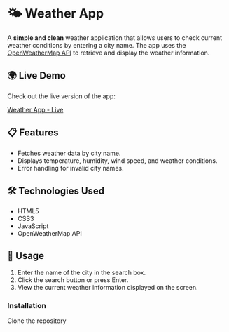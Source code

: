# 🌤️ Weather App

A **simple and clean** weather application that allows users to check current weather conditions by entering a city name. The app uses the [OpenWeatherMap API](https://openweathermap.org/) to retrieve and display the weather information.


## 🌍 **Live Demo**

Check out the live version of the app:

[Weather App - Live](https://weather-app-henna-eight-42.vercel.app/)


## 📋 **Features**

- Fetches weather data by city name.
- Displays temperature, humidity, wind speed, and weather conditions.
- Error handling for invalid city names.

## 🛠️ Technologies Used
- HTML5
- CSS3
- JavaScript
- OpenWeatherMap API


## 🚀 Usage
1. Enter the name of the city in the search box.
2. Click the search button or press Enter.
3. View the current weather information displayed on the screen.


### **Installation**
Clone the repository
